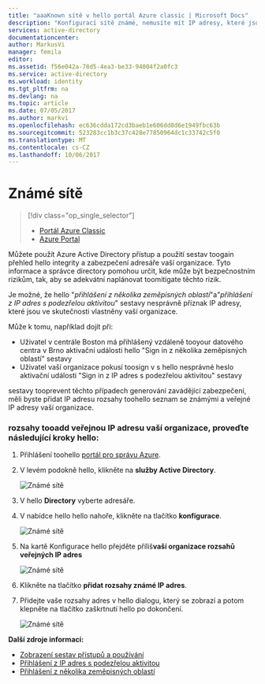 ```yaml
---
title: "aaaKnown sítě v hello portál Azure classic | Microsoft Docs"
description: "Konfigurací sítě známé, nemusíte mít IP adresy, které jsou vlastněny organizaci součástí hello in přihlášení z několika zeměpisných oblastí a in přihlášení z IP adres s podezřelou aktivitu sestavy."
services: active-directory
documentationcenter: 
author: MarkusVi
manager: femila
editor: 
ms.assetid: f56e042a-78d5-4ea3-be33-94004f2a0fc3
ms.service: active-directory
ms.workload: identity
ms.tgt_pltfrm: na
ms.devlang: na
ms.topic: article
ms.date: 07/05/2017
ms.author: markvi
ms.openlocfilehash: ec636cdda172cd3baeb1e606dd8d6e1949fbc63b
ms.sourcegitcommit: 523283cc1b3c37c428e77850964dc1c33742c5f0
ms.translationtype: MT
ms.contentlocale: cs-CZ
ms.lasthandoff: 10/06/2017
---
```

# <a name="known-networks"></a>Známé sítě

> [!div class="op_single_selector"]
> * [Portál Azure Classic](active-directory-known-networks.md)
> * [Azure Portal](active-directory-known-networks-azure-portal.md)
> 
> 


Můžete použít Azure Active Directory přístup a použití sestav toogain přehled hello integrity a zabezpečení adresáře vaší organizace. Tyto informace a správce directory pomohou určit, kde může být bezpečnostním rizikům, tak, aby se adekvátní naplánovat toomitigate těchto rizik.

Je možné, že hello "*přihlášení z několika zeměpisných oblastí*"a"*přihlášení z IP adres s podezřelou aktivitou*" sestavy nesprávně příznak IP adresy, které jsou ve skutečnosti vlastněny vaší organizace. 

Může k tomu, například dojít při: 

* Uživatel v centrále Boston má přihlášený vzdáleně tooyour datového centra v Brno aktivační události hello "Sign in z několika zeměpisných oblastí" sestavy 
* Uživatel vaší organizace pokusí toosign v s hello nesprávné heslo aktivační události "Sign in z IP adres s podezřelou aktivitou" sestavy 

sestavy tooprevent těchto případech generování zavádějící zabezpečení, měli byste přidat IP adresu rozsahy toohello seznam se známými a veřejné IP adresy vaší organizace.    

### <a name="tooadd-your-organizations-public-ip-address-ranges-perform-hello-following-steps"></a>rozsahy tooadd veřejnou IP adresu vaší organizace, proveďte následující kroky hello:

1. Přihlášení toohello [portál pro správu Azure](https://manage.windowsazure.com).

2. V levém podokně hello, klikněte na **služby Active Directory**. 

    ![Známé sítě](./media/active-directory-known-networks/known-netwoks-01.png)

3. V hello **Directory** vyberte adresáře.

4. V nabídce hello hello nahoře, klikněte na tlačítko **konfigurace**. 

    ![Známé sítě](./media/active-directory-known-networks/known-netwoks-02.png)

5. Na kartě Konfigurace hello přejděte příliš**vaší organizace rozsahů veřejných IP adres** 

    ![Známé sítě](./media/active-directory-known-networks/known-netwoks-03.png)

6. Klikněte na tlačítko **přidat rozsahy známé IP adres**.

7. Přidejte vaše rozsahy adres v hello dialogu, který se zobrazí a potom klepněte na tlačítko zaškrtnutí hello po dokončení. 

    ![Známé sítě](./media/active-directory-known-networks/known-netwoks-04.png)

**Další zdroje informací:**

* [Zobrazení sestav přístupů a používání](active-directory-view-access-usage-reports.md)
* [Přihlášení z IP adres s podezřelou aktivitou](active-directory-reporting-sign-ins-from-ip-addresses-with-suspicious-activity.md)
* [Přihlášení z několika zeměpisných oblastí](active-directory-reporting-sign-ins-from-multiple-geographies.md)

